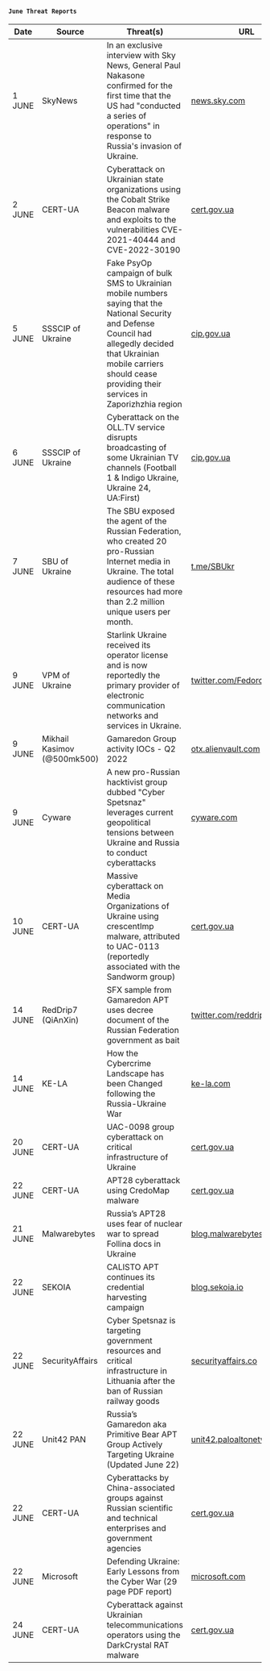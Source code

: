 #### `June Threat Reports`
| Date | Source | Threat(s) | URL |
| --- | --- | --- | --- |
| 1 JUNE | SkyNews | In an exclusive interview with Sky News, General Paul Nakasone confirmed for the first time that the US had "conducted a series of operations" in response to Russia's invasion of Ukraine. | [news.sky.com](https://news.sky.com/story/us-military-hackers-conducting-offensive-operations-in-support-of-ukraine-says-head-of-cyber-command-12625139) |
| 2 JUNE | CERT-UA | Cyberattack on Ukrainian state organizations using the Cobalt Strike Beacon malware and exploits to the vulnerabilities CVE-2021-40444 and CVE-2022-30190 | [cert.gov.ua](https://cert.gov.ua/article/40559) |
| 5 JUNE | SSSCIP of Ukraine | Fake PsyOp campaign of bulk SMS to Ukrainian mobile numbers saying that the National Security and Defense Council had allegedly decided that Ukrainian mobile carriers should cease providing their services in Zaporizhzhia region | [cip.gov.ua](https://cip.gov.ua/en/news/ukrayina-ne-vidklyuchaye-i-ne-vidklyuchatime-ukrayinciv-vid-zv-yazku) |
| 6 JUNE | SSSCIP of Ukraine | Cyberattack on the OLL.TV service disrupts broadcasting of some Ukrainian TV channels (Football 1 & Indigo Ukraine, Ukraine 24, UA:First) | [cip.gov.ua](https://cip.gov.ua/en/news/kiberataka-rosiyi-na-servis-oll-tv) |
| 7 JUNE | SBU of Ukraine | The SBU exposed the agent of the Russian Federation, who created 20 pro-Russian Internet media in Ukraine. The total audience of these resources had more than 2.2 million unique users per month. | [t.me/SBUkr](https://t.me/SBUkr/4407) |
| 9 JUNE | VPM of Ukraine | Starlink Ukraine received its operator license and is now reportedly the primary provider of electronic communication networks and services in Ukraine. | [twitter.com/FedorovMykhailo](https://twitter.com/FedorovMykhailo/status/1534817983201218560) |
| 9 JUNE | Mikhail Kasimov (@500mk500) | Gamaredon Group activity IOCs - Q2 2022 | [otx.alienvault.com](https://otx.alienvault.com/pulse/62a1bf5273a6c5f00e51cc45) |
| 9 JUNE | Cyware | A new pro-Russian hacktivist group dubbed "Cyber Spetsnaz" leverages current geopolitical tensions between Ukraine and Russia to conduct cyberattacks | [cyware.com](https://cyware.com/news/cyber-spetsnazs-operation-panopticon-launches-espionage-attacks-3d49eade)  |
| 10 JUNE | CERT-UA | Massive cyberattack on Media Organizations of Ukraine using crescentImp malware, attributed to UAC-0113 (reportedly associated with the Sandworm group) | [cert.gov.ua](https://cert.gov.ua/article/160530) |
| 14 JUNE | RedDrip7 (QiAnXin) | SFX sample from Gamaredon APT uses decree document of the Russian Federation government as bait  | [twitter.com/reddrip7](https://twitter.com/reddrip7/status/1536548636741738496)  |
| 14 JUNE | KE-LA | How the Cybercrime Landscape has been Changed following the Russia-Ukraine War | [ke-la.com](https://ke-la.com/how-the-cybercrime-landscape-has-been-changed-following-the-russia-ukraine-war/)  |
| 20 JUNE | CERT-UA | UAC-0098 group cyberattack on critical infrastructure of Ukraine | [cert.gov.ua](https://cert.gov.ua/article/339662)  |
| 22 JUNE | CERT-UA | APT28 cyberattack using CredoMap malware | [cert.gov.ua](https://cert.gov.ua/article/341128)  |
| 21 JUNE | Malwarebytes | Russia’s APT28 uses fear of nuclear war to spread Follina docs in Ukraine | [blog.malwarebytes.com](https://blog.malwarebytes.com/threat-intelligence/2022/06/russias-apt28-uses-fear-of-nuclear-war-to-spread-follina-docs-in-ukraine/)  |
| 22 JUNE | SEKOIA | CALISTO APT continues its credential harvesting campaign | [blog.sekoia.io](https://blog.sekoia.io/calisto-continues-its-credential-harvesting-campaign/) |
| 22 JUNE | SecurityAffairs | Cyber Spetsnaz is targeting government resources and critical infrastructure in Lithuania after the ban of Russian railway goods | [securityaffairs.co](https://securityaffairs.co/wordpress/132518/hacktivism/lithuania-under-cyber-attack.html)  |
| 22 JUNE | Unit42 PAN | Russia’s Gamaredon aka Primitive Bear APT Group Actively Targeting Ukraine (Updated June 22) | [unit42.paloaltonetworks.com](https://unit42.paloaltonetworks.com/gamaredon-primitive-bear-ukraine-update-2021/)  |
| 22 JUNE | CERT-UA | Cyberattacks by China-associated groups against Russian scientific and technical enterprises and government agencies | [cert.gov.ua](https://cert.gov.ua/article/375404) |
| 22 JUNE | Microsoft | Defending Ukraine: Early Lessons from the Cyber War (29 page PDF report) | [microsoft.com](https://query.prod.cms.rt.microsoft.com/cms/api/am/binary/RE50KOK)  |
| 24 JUNE | CERT-UA | Cyberattack against Ukrainian telecommunications operators using the DarkCrystal RAT malware | [cert.gov.ua](https://cert.gov.ua/article/405538) |
